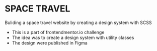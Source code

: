 # SPACE TRAVEL
Buliding a space travel website by creating a design system with SCSS

- This is a part of frontendmentor.io challenge
- The idea was to create a design system with utility classes
- The design were published in Figma
